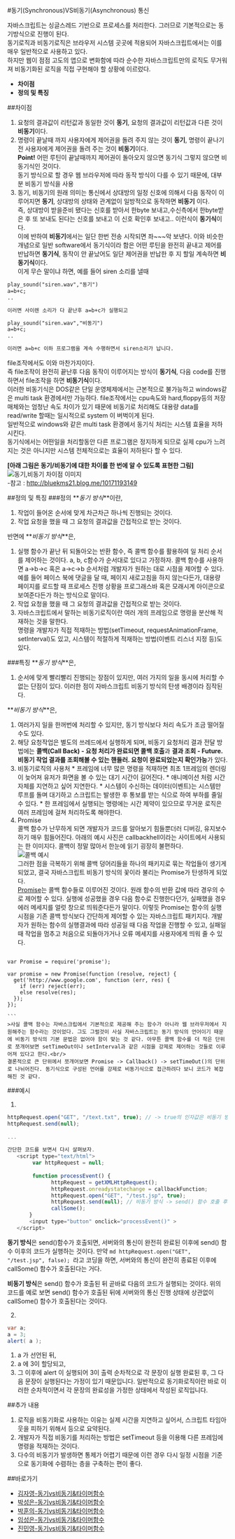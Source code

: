 #동기(Synchronous)VS비동기(Asynchronous) 통신

자바스크립트는 싱글스레드 기반으로 프로세스를 처리한다. 그러므로 기본적으로는 동기방식으로 진행이 된다.<br/>
동기로직과 비동기로직은 브라우저 시스템 곳곳에 적용되어 자바스크립트에서는 이를 매우 일반적으로 사용하고 있다.<br/>
하지만 웹이 점점 고도의 앱으로 변화함에 따라 순수한 자바스크립트만의 로직도 무거워져 비동기화된 로직을 직접 구현해야 할 상황에 이르렀다.

* **차이점**
* **정의 및 특징**

##차이점
  
  1. 요청의 결과값이 리턴값과 동일한 것이 **동기**, 요청의 결과값이 리턴값과 다른 것이 **비동기**이다.
  2. 명령이 끝날때 까지 사용자에게 제어권을 돌려 주지 않는 것이 **동기**, 명령이 끝나기전 사용자에게 제어권을 돌려 주는 것이 **비동기**이다.<br/>
  **Point!** 어떤 루틴이 끝날때까지 제어권이 돌아오지 않으면 동기식 그렇지 않으면 비동기식인 것이다.
  <br/>동기 방식으로 할 경우 웹 브라우저에 따라 동작 방식이 다를 수 있기 때문에, 대부분 비동기 방식을 사용
  3. 동기, 비동기의 원래 의미는 통신에서 상대방의 일정 신호에 의해서 다음 동작이 이루어지면 **동기**, 상대방의 상태와 관계없이 일방적으로 동작하면 **비동기** 이다.<br>
  즉, 상대방이 받을준비 됐다는 신호를 받아서 한byte 보내고,수신측에서 한byte받은 후 또 보내도 된다는 신호를 보내고 이 신호 확인후 보내고.. 이런식이 **동기식**이다.<br>
  이에 반하여 **비동기**에서는 일단 한번 전송 시작되면 좌~~~악 보낸다. 이와 비슷한 개념으로 일반 software에서 동기식이라 함은 어떤 루틴을 완전히 끝내고 제어를 반납하면 **동기식**, 동작이 안 끝났어도 일단 제어권을 반납한 후 지 할일 계속하면 **비동기식**이다.<br> 
  이게 무슨 말이냐 하면, 예를 들어 siren 소리를 낼때<br>

  ```md
  play_sound("siren.wav","동기")
  a=b+c;
  ..

  이러면 사이렌 소리가 다 끝난후 a=b+c가 실행되고

  play_sound("siren.wav","비동기")
  a=b+c;
  ..

  이러면 a=b+c 이하 프로그램을 계속 수행하면서 siren소리가 납니다.
  ```

  file조작에서도 이와 마찬가지이다.<br>
  즉 file조작이 완전히 끝난후 다음 동작이 이루어지는 방식이 **동기식**, 다음 code를 진행하면서 file조작을 하면 **비동기식**이다.<br>
  이러한 비동기식은 DOS같은 단일 운영체제에서는 근본적으로 불가능하고 windows같은 multi task 환경에서만 가능하다. file조작에서는 cpu속도와 hard,floppy등의 저장매체와는 엄청난 속도 차이가 있기 때문에 비동기로 처리해도 대용량 data를 read/write 할때는 일시적으로 system 이 버벅이게 된다.<br>
  일반적으로 windows와 같은 multi task 환경에서 동기식 처리는 시스템 효율을 저하 시킨다.<br>
  동기식에서는 어떤일을 처리할동안 다른 프로그램은 정지하게 되므로 실제 cpu가 느려지는 것은 아니지만 시스템 전체적으로는 효율이 저하된다 할 수 있다.

  **[아래 그림은 동기/비동기에 대한 차이를 한 번에 알 수 있도록 표현한 그림]**
  ![동기,비동기 차이점 이미지](../images/seongeun_01.jpg)<br/>
  -참고 : http://bluekms21.blog.me/10171193149

##정의 및 특징
###정의
**_동기 방식_**이란, 
  1. 작업이 들어온 순서에 맞게 차근차근 하나씩 진행되는 것이다.
  2. 작업 요청을 했을 때 그 요청의 결과값을 간접적으로 받는 것이다.

반면에 **_비동기 방식_**은,
  1. 실행 함수가 끝난 뒤 되돌아오는 반환 함수, 즉 콜백 함수를 활용하여 일 처리 순서를 제어하는 것이다. a, b, c함수가 순서대로 있다고 가정하자. 콜백 함수를 사용하면 a->b->c 혹은 a->c->b 순서처럼 개발자가 원하는 대로 시점을 제어할 수 있다. 예를 들어 페이스 북에 댓글을 달 때, 페이지 새로고침을 하지 않는다든가, 대용량 페이지를 로드할 때 프로세스 진행 상황을 프로그래스바 혹은 모래시계 아이콘으로 보여준다든가 하는 방식으로 말이다.
  2. 작업 요청을 했을 때 그 요청의 결과값을 간접적으로 받는 것이다.
  3. 자바스크립트에서 말하는 비동기로직이란 여러 개의 프레임으로 명령을 분산해 적재하는 것을 말한다.<br/>
  명령을 개발자가 직접 적재하는 방법(setTimeout, requestAnimationFrame, setInterval)도 있고, 시스템이 적절하게 적재하는 방법(이벤트 리스너 지정 등)도 있다.

###특징
**_동기 방식_**은,
  1. 순서에 맞게 빨리빨리 진행되는 장점이 있지만, 여러 가지의 일을 동시에 처리할 수 없는 단점이 있다. 이러한 점이 자바스크립트 비동기 방식의 탄생 배경이라 짐작된다.
  
**_비동기 방식_**은, 
  1. 여러가지 일을 한꺼번에 처리할 수 있지만, 동기 방식보다 처리 속도가 조금 떨어질 수도 있다.
  2. 해당 요청작업은 별도의 쓰레드에서 실행하게 되며, 비동기 요청처리 결과 전달 방법에는 **콜백(Call Back) - 요청 처리가 완료되면 콜백 호출**과 **결과 조회 - Future. 비동기 작업 결과를 조회해볼 수 있는 핸들러. 요청이 완료되었는지 확인가능**가 있다.
  3. 비동기로직의 사용처
    * 프레임에 너무 많은 명령을 적재하면 최초 1프레임의 렌더링이 늦어져 유저가 화면을 볼 수 있는 대기 시간이 길어진다.
    * 애니메이션 처럼 시간자체를 지연하고 싶어 지연한다.
    * 시스템이 수신하는 데이터(이벤트)는 시스템만 루프를 돌며 대기하고 스크립트는 발생한 후 통보를 받는 식으로 하여 부하를 줄일 수 있다.
    * 한 프레임에서 실행되는 명령에는 시간 제약이 있으므로 무거운 로직은 여러 프레임에 걸쳐 처리하도록 해야한다.
  4. Promise<br/>
    콜백 함수가 난무하게 되면 개발자가 코드를 알아보기 힘들뿐더러 디버깅, 유지보수 하기 매우 힘들어진다. 아래의 예시 사진은 callbackhell이라는 사이트에서 사용되는 한 이미지다. 콜백이 정말 많아서 한눈에 읽기 굉장히 불편하다.<br/>
    ![콜백 예시](../images/01_img01_kjay.png)<br/>
    그러한 점을 극복하기 위해 콜백 덩어리들을 하나의 패키지로 묶는 작업들이 생기게 되었고, 결국 자바스크립트 비동기 방식의 꽃이라 불리는 Promise가 탄생하게 되었다.<br/>
     [Promise](https://www.npmjs.com/package/promise)는 콜백 함수들로 이루어진 것이다.
     원래 함수의 반환 값에 따라 경우의 수로 제어할 수 있다. 실행에 성공했을 경우 다음 함수로 진행한다던가,  실패했을 경우 에러 메세지를 얼럿 창으로 띄워준다든가 말이다. 이렇듯 Promise는 함수의 실행 시점을 기존 콜백 방식보다 간단하게 제어할 수 있는 자바스크립트 패키지다. 개발자가 원하는 함수의 실행결과에 따라 성공일 때 다음 작업을 진행할 수 있고, 실패일 때 작업을 멈추고 처음으로 되돌아가거나 오류 메세지를 사용자에게 띄워 줄 수 있다.<br/>
     ```java
    var Promise = require('promise');
     
    var promise = new Promise(function (resolve, reject) {
      get('http://www.google.com', function (err, res) {
        if (err) reject(err);
        else resolve(res);
      });
    });
    
    ```
    >사실 콜백 함수는 자바스크립에서 기본적으로 제공해 주는 함수가 아니라 웹 브라우저에서 지원해주는 함수라는 것이었다. 그도 그럴것이 사실 자바스크립트는 동기 방식의 언어이기 때문에 비동기 방식의 기본 문법은 없어야 함이 맞는 것 같다. 아무튼 콜백 함수를 더 작은 단위로 쪼개어보면 setTimeOut이나 setInterval과 같은 시점을 강제로 제어하는 것들로 이루어져 있다고 한다.<br/>
    결론적으로 큰 단위에서 쪼개어보면 Promise -> Callback() -> setTimeOut()의 단위로 나뉘어진다. 동기식으로 구성된 언어를 강제로 비동기식으로 접근하려다 보니 코드가 복잡해진 것 같다.

###예시

1.
```javascript
httpRequest.open("GET", "/text.txt", true); // -> true의 인자값은 비동기 방식으로 호출
httpRequest.send(null);
 
...
 
간단한 코드를 보면서 다시 살펴보자.
   <script type="text/html">
        var httpRequest = null;
 
        function processEvent() {
              httpRequest = getXMLHttpRequest();
              httpRequest.onreadystatechange = callbackFunction;
              httpRequest.open("GET", "/test.jsp", true);
              httpRequest.send(null); // 비동기 방식 -> send() 함수 호출 후 바로 callSome(); 코드를 실행
              callSome();
       }
       <input type="button" onclick="processEvent()" >
   </script>
```
   
**동기 방식**은 send()함수가 호출되면, 서버와의 통신이 완전히 완료된 이후에 send() 함수 이후의 코드가 실행하는 것이다. 만약 ```md httpRequest.open("GET", "/test.jsp", false); ```라고 코딩을 하면, 서버와의 통신이 완전히 종료된 이후에 callSome() 함수가 호출된다는 거다.

**비동기 방식**은 send() 함수가 호출된 뒤 곧바로 다음의 코드가 실행되는 것이다. 위의 코드를 예로 보면 send() 함수가 호출된 뒤에 서버와의 통신 진행 상태에 상관없이 callSome() 함수가 호출된다는 것이다.

2.
```java
var a;
a = 3;
alert( a );
```
  1. a 가 선언된 뒤,
  2. a 에 3이 할당되고,
  3. 그 이후에 alert 이 실행되어 3이 출력
순차적으로 각 문장이 실행 완료된 후, 그 다음 문장이 실행된다는 가정이 있기 때문입니다.
일반적으로 동기화로직이란 바로 이러한 순차적이면서 각 문장의 완료성을 가정한 상태에서 작성된 로직입니다.

##추가 내용
1. 로직을 비동기화로 사용하는 이유는 실제 시간을 지연하고 싶어서, 스크립트 타임아웃을 피하기 위해서 등으로 요약된다.
2. 개발자가 직접 비동기를 처리하는 방법은 setTimeout 등을 이용해 다른 프레임에 명령을 적재하는 것이다.
3. 다수의 비동기가 발생하면 통제가 어렵기 때문에 이런 경우 다시 일정 시점을 기준으로 동기화에 수렴하는 층을 구축하는 편이 좋다.

##바로가기
* [김자영-동기vs비동기&타이머함수](https://github.com/demun/FrontEndStudy/blob/master/document/Javascript/docs/Team/01_%EB%8F%99%EA%B8%B0_%EB%B9%84%EB%8F%99%EA%B8%B0%26%ED%83%80%EC%9D%B4%EB%A8%B8%ED%95%A8%EC%88%98/%EA%B9%80%EC%9E%90%EC%98%81_%EB%8F%99%EA%B8%B0_%EB%B9%84%EB%8F%99%EA%B8%B0%26%ED%83%80%EC%9D%B4%EB%A8%B8%ED%95%A8%EC%88%98.md)
* [박성은-동기vs비동기&타이머함수](https://github.com/demun/FrontEndStudy/blob/master/document/Javascript/docs/Team/01_%EB%8F%99%EA%B8%B0_%EB%B9%84%EB%8F%99%EA%B8%B0%26%ED%83%80%EC%9D%B4%EB%A8%B8%ED%95%A8%EC%88%98/%EB%B0%95%EC%84%B1%EC%9D%80_%EB%8F%99%EA%B8%B0_%EB%B9%84%EB%8F%99%EA%B8%B0%26%ED%83%80%EC%9D%B4%EB%A8%B8%ED%95%A8%EC%88%98.md)
* [박훈의-동기vs비동기&타이머함수](https://github.com/demun/FrontEndStudy/blob/master/document/Javascript/docs/Team/01_%EB%8F%99%EA%B8%B0_%EB%B9%84%EB%8F%99%EA%B8%B0%26%ED%83%80%EC%9D%B4%EB%A8%B8%ED%95%A8%EC%88%98/%EB%B0%95%ED%9B%88%EC%9D%98_%EB%8F%99%EA%B8%B0_%EB%B9%84%EB%8F%99%EA%B8%B0%26%ED%83%80%EC%9D%B4%EB%A8%B8%ED%95%A8%EC%88%98.md)
* [임성은-동기vs비동기&타이머함수](https://github.com/demun/FrontEndStudy/blob/master/document/Javascript/docs/Team/01_%EB%8F%99%EA%B8%B0_%EB%B9%84%EB%8F%99%EA%B8%B0%26%ED%83%80%EC%9D%B4%EB%A8%B8%ED%95%A8%EC%88%98/%EC%9E%84%EC%84%B1%EC%9D%80_%EB%8F%99%EA%B8%B0_%EB%B9%84%EB%8F%99%EA%B8%B0%26%ED%83%80%EC%9D%B4%EB%A8%B8%ED%95%A8%EC%88%98.md)
* [진민영-동기vs비동기&타이머함수](https://github.com/demun/FrontEndStudy/blob/master/document/Javascript/docs/Team/01_%EB%8F%99%EA%B8%B0_%EB%B9%84%EB%8F%99%EA%B8%B0%26%ED%83%80%EC%9D%B4%EB%A8%B8%ED%95%A8%EC%88%98/%EC%A7%84%EB%AF%BC%EC%98%81_%EB%8F%99%EA%B8%B0_%EB%B9%84%EB%8F%99%EA%B8%B0%26%ED%83%80%EC%9D%B4%EB%A8%B8%ED%95%A8%EC%88%98.md)
